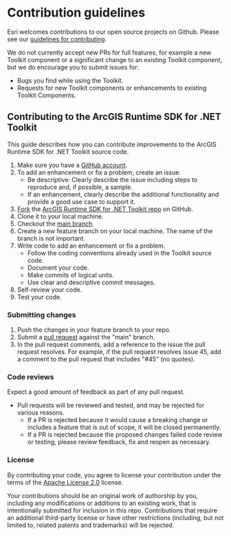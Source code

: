 # Contribution guidelines

Esri welcomes contributions to our open source projects on Github. Please see our [guidelines for contributing](https://github.com/esri/contributing).

We do not currently accept new PRs for full features, for example a new Toolkit component or a significant change to an existing Toolkit component, but we do encourage you to submit issues for:

* Bugs you find while using the Toolkit.
* Requests for new Toolkit components or enhancements to existing Toolkit Components.

## Contributing to the ArcGIS Runtime SDK for .NET Toolkit

This guide describes how you can contribute improvements to the ArcGIS Runtime SDK for .NET Toolkit source code.

1. Make sure you have a [GitHub account](https://github.com/signup/free).
2. To add an enhancement or fix a problem, create an issue.
    * Be descriptive: Clearly describe the issue including steps to reproduce and, if possible, a sample.
    * If an enhancement, clearly describe the additional functionality and provide a good use case to support it.
3. [Fork](https://help.github.com/articles/fork-a-repo) the [ArcGIS Runtime SDK for .NET Toolkit repo](https://github.com/Esri/arcgis-toolkit-dotnet/) on GitHub.
4. Clone it to your local machine.
5. Checkout the [main branch](https://github.com/Esri/arcgis-toolkit-dotnet/tree/main).
6. Create a new feature branch on your local machine. The name of the branch is not important.
7. Write code to add an enhancement or fix a problem.  
    * Follow the coding conventions already used in the Toolkit source code.
    * Document your code.
    * Make commits of logical units.  
    * Use clear and descriptive commit messages.
8. Self-review your code.
9. Test your code.

### Submitting changes

1. Push the changes in your feature branch to your repo.
2. Submit a [pull request](https://help.github.com/articles/using-pull-requests) against the "main" branch.
3. In the pull request comments, add a reference to the issue the pull request resolves. For example, if the pull request resolves issue 45, add a comment to the pull request that includes "#45" (no quotes).

### Code reviews

Expect a good amount of feedback as part of any pull request.

* Pull requests will be reviewed and tested, and may be rejected for various reasons.
  * If a PR is rejected because it would cause a breaking change or includes a feature that is out of scope, it will be closed permanently.
  * If a PR is rejected because the proposed changes failed code review or testing, please review feedback, fix and reopen as necessary.  

### License

By contributing your code, you agree to license your contribution under the terms of the [Apache License 2.0](license.txt) license.

Your contributions should be an original work of authorship by you, including any modifications or additions to an existing work, that is intentionally submitted for inclusion in this repo. Contributions that require an additional third-party license or have other restrictions (including, but not limited to, related patents and trademarks) will be rejected.
